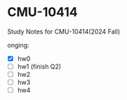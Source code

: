 # CMU-10414

Study Notes for CMU-10414(2024 Fall)


onging:
- [x] hw0
- [ ] hw1 (finish Q2)
- [ ] hw2
- [ ] hw3
- [ ] hw4
